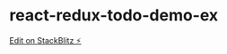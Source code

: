 # react-redux-todo-demo-ex

[Edit on StackBlitz ⚡️](https://stackblitz.com/edit/react-redux-todo-demo-ex)